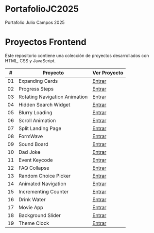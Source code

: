 # PortafolioJC2025
Portafolio Julio Campos 2025 
# Proyectos Frontend

Este repositorio contiene una colección de proyectos desarrollados con HTML, CSS y JavaScript.

| #   | Proyecto                          | Ver Proyecto                              |
| --- | --------------------------------- | --------------------------------------- |
| 01  | Expanding Cards                  | [Entrar](https://itsjulius29.github.io/PortafolioJC2025/ExpandingCards) |
| 02  | Progress Steps                    | [Entrar](https://itsjulius29.github.io/PortafolioJC2025/ProgressSteps) |
| 03  | Rotating Navigation Animation               | [Entrar](https://itsjulius29.github.io/PortafolioJC2025/RotatingNavigationAnimation) |
| 04  | Hidden Search Widget               | [Entrar](https://itsjulius29.github.io/PortafolioJC2025/HiddenSearchWidget) |
| 05  | Blurry Loading                | [Entrar](https://itsjulius29.github.io/PortafolioJC2025/BlurryLoading) |
| 06  | Scroll Animation                | [Entrar](https://itsjulius29.github.io/PortafolioJC2025/ScrollAnimation) |
| 07  | Split Landing Page                | [Entrar](https://itsjulius29.github.io/PortafolioJC2025/SplitLandingPage) |
| 08  | FormWave               | [Entrar](https://itsjulius29.github.io/PortafolioJC2025/FormWave) |
| 09  | Sound Board               | [Entrar](https://itsjulius29.github.io/PortafolioJC2025/SoundBoard) |
| 10  | Dad Joke               | [Entrar](https://itsjulius29.github.io/PortafolioJC2025/DadJoke) |
| 11  | Event Keycode               | [Entrar](https://itsjulius29.github.io/PortafolioJC2025/EventKeycodes) |
| 12  | FAQ Collapse               | [Entrar](https://itsjulius29.github.io/PortafolioJC2025/FaqCollapse) |
| 13  | Random Choice Picker               | [Entrar](https://itsjulius29.github.io/PortafolioJC2025/RandomChoicePicker) |
| 14  | Animated Navigation               | [Entrar](https://itsjulius29.github.io/PortafolioJC2025/AnimatedNavigation) |
| 15  | Incrementing Counter               | [Entrar](https://itsjulius29.github.io/PortafolioJC2025/IncrementingCounter) |
| 16  | Drink Water               | [Entrar](https://itsjulius29.github.io/PortafolioJC2025/DrinkWater) |
| 17  | Movie App               | [Entrar](https://itsjulius29.github.io/PortafolioJC2025/MovieApp) |
| 18  | Background Slider               | [Entrar](https://itsjulius29.github.io/PortafolioJC2025/BackgroundSlider) |
| 19  | Theme Clock               | [Entrar](https://itsjulius29.github.io/PortafolioJC2025/ThemeClock) |


